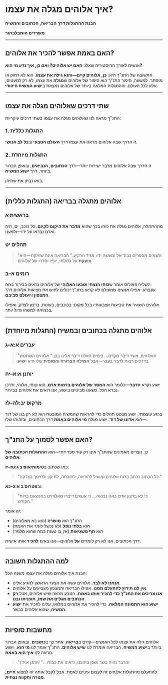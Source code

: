 # איך אלוהים מגלה את עצמו?

**הבנת ההתגלות דרך הבריאה, הכתובים והמשיח**

**משרדים הומבלברגר**

---

## האם באמת אפשר להכיר את אלוהים?

אנשים לאורך ההיסטוריה שאלו:
**האם יש אלוהים? ואם כן, איך נדע מי הוא?**

התשובה של התנ"ך היא: **כן, אלוהים קיים—והוא גילה את עצמו**. הוא לא רחוק או מוסתר. למעשה, סיפור התנ"ך הוא סיפור של אלוהים ש**מגלה** את עצמו, לא רק למעטים, אלא לכל העולם. וההתגלות המלאה ביותר של אלוהים נמצאת ב**ישוע המשיח היהודי**.

---

## שתי דרכים שאלוהים מגלה את עצמו

התנ"ך מראה לנו שאלוהים מגלה את עצמו בשתי דרכים עיקריות:

### 1. **התגלות כללית**

זו הדרך שבה אלוהים מראה את עצמו דרך **העולם הטבעי** וב**כל לב אנושי**.

### 2. **התגלות מיוחדת**

זו הדרך שבה אלוהים מדבר ישירות יותר—דרך **הכתובים**, **הנביאים**, ובאופן הברור ביותר, דרך **ישוע המשיח**.

בואו נבחן את שתיהן.

---

## אלוהים מתגלה בבריאה (התגלות כללית)

### בראשית א

מההתחלה, אלוהים מגלה את כוחו בכך שהוא **מדבר את היקום לקיום**. כל כוכב, ים, חיה ואדם נבראו על ידו—ולמענו.

### תהלים יט

> "השמים מספרים כבוד אל ומעשה ידיו מגיד הרקיע."
> הבריאה אינה שותקת—היא **צועקת** על גדולתו, יופיו וסדרו של אלוהים.

### רומים א–ב

השליח פאולוס אומר ש**כוחו הנצחי וטבעו האלוהי** של אלוהים נראים בבירור במה שנברא. אפילו אנשים שמעולם לא קראו בתנ"ך יכולים לחוש את מציאות אלוהים דרך **המצפון** וה**עולם סביבם**.

אלוהים השאיר את טביעות אצבעותיו בכל מקום: בכוכבים, בעונות, ברצון לצדק, ואפילו בכמיהה למשהו גדול יותר.

---

## אלוהים מתגלה בכתובים ובמשיח (התגלות מיוחדת)

### עברים א:א–ג

> "האלוהים, אשר דיבר מקדם... בימים האלה דיבר אלינו בבן."
> אלוהים השתמש בדרכים רבות לדבר בעבר—אבל **המילה הברורה והסופית** שלו היא **ישוע**.

### יוחנן א:א–יח

ישוע נקרא **הדבר**—כלומר הוא **המסר של אלוהים בדמות אדם**. הוא נצחי, אלוהי, ודרכו נברא הכל. כשאנו מביטים בישוע, אנו רואים את אלוהים בבירור.

### מרקוס יב:לה–לז

ברגע עוצמתי, ישוע מצטט תהלים כדי להראות שהמשיח המובטח הוא לא רק בנו של דוד—הוא **אדונו של דוד**. ישוע מגלה **מי אלוהים באמת** דרך הכתובים, ובזהותו שלו.

---

## האם אפשר לסמוך על התנ"ך?

כן. נוצרים מאמינים שהתנ"ך אינו רק עוד ספר דתי—הוא **ההתגלות הכתובה של אלוהים**.

כמו שכתוב ב**טימותיאוס ב ג:טז–יז**:

> "כל הכתוב נכתב ברוח אלוהים ומועיל להוראה, לתוכחה, לתיקון ולחינוך בצדקה."

וב**פטרוס ב א:כ–כא**:

> "כי לא ברצון אדם באה נבואה... כי אנשים דיברו מאלוהים בהנשאם ברוח הקודש."

זה אומר:

* התנ"ך הוא **מושרה** (הוא בא מאלוהים)
* הוא **בלתי נופל** (לא נכשל לומר את האמת)
* הוא **חף משגיאות** (אין בו טעות במה שהוא מלמד)

דרך הכתובים, אנו לא רק לומדים **על** אלוהים—אנו באים **להכיר** אותו אישית.

---

## למה ההתגלות חשובה

הבנת איך אלוהים מגלה את עצמו משנה הכל:

* **אנחנו לא לבד.** אלוהים עשה את הצעד הראשון להגיע אלינו.
* **אין לנו תירוץ להתעלם ממנו.** אפילו הבריאה והמצפון מצביעים על אלוהים.
* **אנו צריכים את התנ"ך כדי להכיר אותו באמת.** הטבע מראה שיש אלוהים, אבל **רק הכתובים מגלים את שמו, תוכניתו ובנו**.
* **ישוע הוא התמונה המלאה.** כדי להכיר את אלוהים במלואו, עלינו להכיר את **ישוע המשיח**, שהוא אלוהים בבשר.

---

## מחשבות סופיות

אלוהים גילה את עצמו לכל האנשים—קודם ב**בריאה**, אחר כך ב**כתובים**, ובאופן הברור ביותר ב**ישוע המשיח**. הבריאה אומרת לנו **שיש אלוהים**. התנ"ך אומר לנו **מי הוא**. וישוע מראה לנו **איך הוא באמת**.

> "והדבר נהיה בשר ושכן בתוכנו, וראינו את כבודו..."
> *(יוחנן א:יד)*

להתעלם מהתגלות אלוהים זה לעצום עיניים לאמת. אבל לקבל אותה זה למצוא **חיים, מטרה ותקווה נצחית**.
